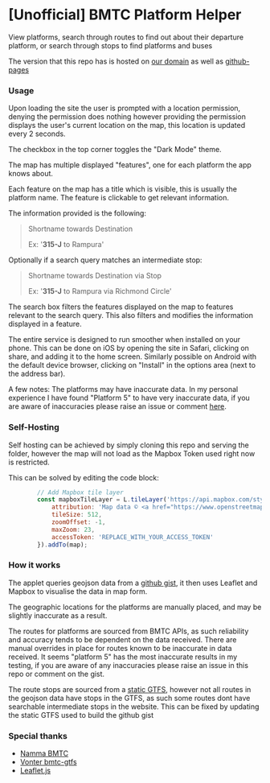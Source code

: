 # [Unofficial] BMTC Platform Helper

View platforms, search through routes to find out about their departure platform, or search through stops to find platforms and buses

The version that this repo has is hosted on [our domain](https://platforms.blrtransit.com) as well as [github-pages](https://croyla.github.io/bmtc-platforms)

### Usage

Upon loading the site the user is prompted with a location permission, denying the permission does nothing however providing the permission displays the user's current location on the map, this location is updated every 2 seconds.

The checkbox in the top corner toggles the "Dark Mode" theme.

The map has multiple displayed "features", one for each platform the app knows about.

Each feature on the map has a title which is visible, this is usually the platform name. The feature is clickable to get relevant information. 

The information provided is the following:

> Shortname towards Destination
> 
> Ex: '**315-J** to Rampura'

Optionally if a search query matches an intermediate stop:

> Shortname towards Destination via Stop
> 
> Ex: '**315-J** to Rampura via Richmond Circle'

The search box filters the features displayed on the map to features relevant to the search query. This also filters and modifies the information displayed in a feature.

The entire service is designed to run smoother when installed on your phone. This can be done on iOS by opening the site in Safari, clicking on share, and adding it to the home screen. Similarly possible on Android with the default device browser, clicking on "Install" in the options area (next to the address bar).

A few notes: The platforms may have inaccurate data. In my personal experience I have found "Platform 5" to have very inaccurate data, if you are aware of inaccuracies please raise an issue or comment [here](https://gist.github.com/croyla/6f0e128de90c49d016e6b15ebbf6d3c0).

### Self-Hosting

Self hosting can be achieved by simply cloning this repo and serving the folder, however the map will not load as the Mapbox Token used right now is restricted. 

This can be solved by editing the code block:

```js
        // Add Mapbox tile layer
        const mapboxTileLayer = L.tileLayer('https://api.mapbox.com/styles/v1/mapbox/light-v11/tiles/{z}/{x}/{y}?access_token={accessToken}', {
            attribution: 'Map data © <a href="https://www.openstreetmap.org/copyright">OpenStreetMap</a> contributors, Imagery © <a href="https://www.mapbox.com/">Mapbox</a>',
            tileSize: 512,
            zoomOffset: -1,
            maxZoom: 23,
            accessToken: 'REPLACE_WITH_YOUR_ACCESS_TOKEN'
        }).addTo(map);
```

### How it works

The applet queries geojson data from a [github gist](https://gist.github.com/croyla/6f0e128de90c49d016e6b15ebbf6d3c0), it then uses Leaflet and Mapbox to visualise the data in map form. 

The geographic locations for the platforms are manually placed, and may be slightly inaccurate as a result. 

The routes for platforms are sourced from BMTC APIs, as such reliability and accuracy tends to be dependent on the data received. There are manual overrides in place for routes known to be inaccurate in data received. It seems "platform 5" has the most inaccurate results in my testing, if you are aware of any inaccuracies please raise an issue in this repo or comment on the gist.

The route stops are sourced from a [static GTFS](https://github.com/Vonter/bmtc-gtfs), however not all routes in the geojson data have stops in the GTFS, as such some routes dont have searchable intermediate stops in the website. This can be fixed by updating the static GTFS used to build the github gist

### Special thanks

- [Namma BMTC](https://bmtcwebportal.amnex.com/commuter/dashboard)
- [Vonter bmtc-gtfs](https://github.com/Vonter/bmtc-gtfs)
- [Leaflet.js](https://leafletjs.com/)
